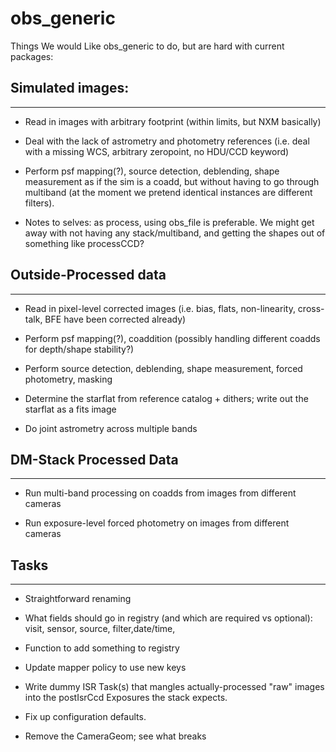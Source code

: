 # obs_generic

Things We would Like obs_generic to do, but are hard with current packages:

## Simulated images:
------

* Read in images with arbitrary footprint (within limits, but NXM basically)

* Deal with the lack of astrometry and photometry references (i.e. deal with a missing WCS, arbitrary zeropoint, no HDU/CCD keyword)

* Perform psf mapping(?), source detection, deblending, shape measurement as if the sim is a coadd, but without having to go through multiband (at the moment we pretend identical instances are different filters).

* Notes to selves:  as  process, using obs_file is preferable.  We might get away with not having any stack/multiband, and getting the shapes out of something like processCCD?


## Outside-Processed data
------

* Read in pixel-level corrected images (i.e. bias, flats, non-linearity, cross-talk, BFE have been corrected already)

* Perform psf mapping(?), coaddition (possibly handling different coadds for depth/shape stability?)

* Perform source detection, deblending, shape measurement, forced photometry, masking

* Determine the starflat from reference catalog + dithers; write out the starflat as a fits image 

* Do joint astrometry across multiple bands


## DM-Stack Processed Data
------
* Run multi-band processing on coadds from images from different cameras

* Run exposure-level forced photometry on images from different cameras


## Tasks
------
* Straightforward renaming

* What fields should go in registry (and which are required vs optional): visit, sensor, source, filter,date/time,

* Function to add something to registry

* Update mapper policy to use new keys

* Write dummy ISR Task(s) that mangles actually-processed "raw" images into the postIsrCcd Exposures the stack expects.

* Fix up configuration defaults.

* Remove the CameraGeom; see what breaks
